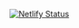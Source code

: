 [![Netlify Status](https://api.netlify.com/api/v1/badges/209963c2-8940-4b85-94ff-e58569ae24dd/deploy-status)](https://app.netlify.com/sites/saif-aljilani/deploys)

